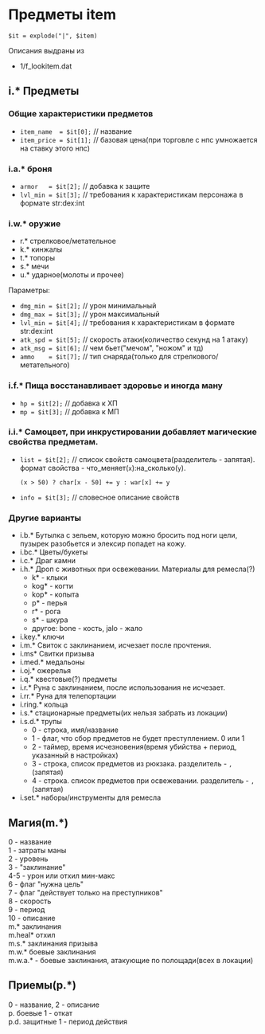 # Предметы item

`$it = explode("|", $item)`

Описания выдраны из

 - 1/f_lookitem.dat

##  i.* Предметы
### Общие характеристики предметов

 - `item_name  = $it[0];` // название
 - `item_price = $it[1];` // базовая цена(при торговле с нпс умножается на ставку этого нпс)

### i.a.* броня

 - `armor   = $it[2];` // добавка к защите
 - `lvl_min = $it[3];` // требования к характеристикам персонажа в формате str:dex:int

### i.w.* оружие

 - r.* стрелковое/метательное
 - k.* кинжалы
 - t.* топоры
 - s.* мечи
 - u.* ударное(молоты и прочее)

Параметры:
 - `dmg_min = $it[2];` // урон минимальный
 - `dmg_max = $it[3];` // урон максимальный
 - `lvl_min = $it[4];` // требования к характеристикам в формате str:dex:int
 - `atk_spd = $it[5];` // скорость атаки(количество секунд на 1 атаку)
 - `atk_msg = $it[6];` // чем бьет("мечом", "ножом" и тд)
 - `ammo    = $it[7];` // тип снаряда(только для стрелкового/метательного)

### i.f.* Пища восстанавливает здоровье и иногда ману

 - `hp = $it[2];` // добавка к ХП
 - `mp = $it[3];` // добавка к МП

### i.i.* Самоцвет, при инкрустировании добавляет магические свойства предметам.

 - `list = $it[2];` // список свойств самоцвета(разделитель - запятая).
    формат свойства - что_меняет(`x`):на_сколько(`y`).
    ```
    (x > 50) ? char[x - 50] += y : war[x] += y
    ```
 - `info = $it[3];` // словесное описание свойств

### Другие варианты

- i.b.* Бутылка с зельем, которую можно бросить под ноги цели, пузырек разобьется и элексир попадет на кожу.
- i.bc.* Цветы/букеты
- i.c.* Драг камни
- i.h.* Дроп с животных при освежевании. Материалы для ремесла(?)
    * k* - клыки
    * kog* - когти
    * kop* - копыта
    * p* - перья
    * r* - рога
    * s* - шкура
    * другое: bone - кость, jalo - жало
- i.key.* ключи
- i.m.* Свиток с заклинанием, исчезает после прочтения.
- i.ms* Свитки призыва
- i.med.* медальоны
- i.oj.* ожерелья
- i.q.* квестовые(?) предметы
- i.r.* Руна с заклинанием, после использования не исчезает.
- i.rr.* Руна для телепортации
- i.ring.* кольца
- i.s.* стационарные предметы(их нельзя забрать из локации)
- i.s.d.* трупы
    * 0 - строка, имя/название
    * 1 - флаг, что сбор предметов не будет преступлением. 0 или 1
    * 2 - таймер, время исчезновения(время убийства + период, указанный в настройках)
    * 3 - строка, список предметов из рюкзака. разделитель - `,`(запятая)
    * 4 - строка. список предметов при освежевании. разделитель - `,`(запятая)
- i.set.* наборы/инструменты для ремесла

## Магия(m.*)

0 - название  
1 - затраты маны  
2 - уровень  
3 - "заклинание"  
4-5 - урон или отхил мин-макс  
6 - флаг "нужна цель"  
7 - флаг "действует только на преступников"  
8 - скорость  
9 - период  
10 - описание  
m.* заклинания  
m.heal* отхил  
m.s.* заклинания призыва  
m.w.* боевые заклинания  
m.w.a.* - боевые заклинания, атакующие по полощади(всех в локации)

## Приемы(p.*)

0 - название, 2 - описание  
p. боевые 1 - откат  
p.d. защитные 1 - период действия  
